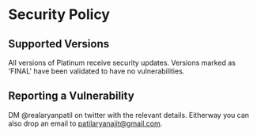 # Security Policy

## Supported Versions

All versions of Platinum receive security updates. Versions marked as 'FINAL' have been validated to have no vulnerabilities. 

## Reporting a Vulnerability

DM @realaryanpatil on twitter with the relevant details. Eitherway you can also drop an email to patilaryanajit@gmail.com.
